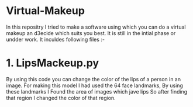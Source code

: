 # Virtual-Makeup

In this repositry I tried to make a software using which you can do a virtual makeup an d3ecide which suits you best. It is still in the intial phase or undder work. It inculdes following files :- 

# 1. LipsMackeup.py 

By using this code you can change the color of the lips of a person in an image. For making this model I had used the 64 face landmarks, By using these landmarks I Found the area of images which jave lips So after finding that region I changed the color of that region. 
